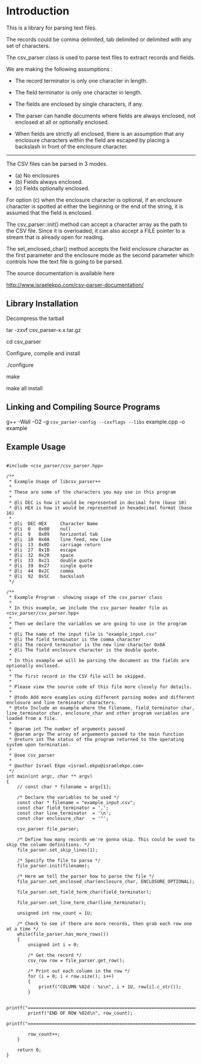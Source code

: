 # Introduction #

This is a library for parsing text files.

The records could be comma delimited, tab delimited or delimited with any set of characters.

The csv\_parser class is used to parse text files to extract records and fields.

We are making the following assumptions :

  * The record terminator is only one character in length.
  * The field terminator is only one character in length.
  * The fields are enclosed by single characters, if any.

  * The parser can handle documents where fields are always enclosed, not enclosed at all or optionally enclosed.
  * When fields are strictly all enclosed, there is an assumption that any enclosure characters within the field are escaped by placing a backslash in front of the enclosure character.

---

The CSV files can be parsed in 3 modes.

  * (a) No enclosures
  * (b) Fields always enclosed.
  * (c) Fields optionally enclosed.

For option (c) when the enclosure character is optional, if an enclosure character is spotted at either the beginning or the end of the string, it is assumed that the field is enclosed.

The csv\_parser::init() method can accept a character array as the path to the CSV file. Since it is overloaded, it can also accept a FILE pointer to a stream that is already open for reading.

The set\_enclosed\_char() method accepts the field enclosure character as the first parameter and the enclosure mode as the second parameter which controls how the text file is going to be parsed.

The source documentation is available here

http://www.israelekpo.com/csv-parser-documentation/

## Library Installation ##

Decompress the tarball

tar -zxvf csv\_parser-x.x.tar.gz

cd csv\_parser

Configure, compile and install

./configure

make

make all install

## Linking and Compiling Source Programs ##

g++ -Wall -O2 -g `csv_parser-config --cxxflags --libs` example.cpp -o example

## Example Usage ##

```

#include <csv_parser/csv_parser.hpp>

/**
 * Example Usage of libcsv_parser++
 *
 * These are some of the characters you may use in this program
 *
 * @li DEC is how it would be represented in decimal form (base 10)
 * @li HEX is how it would be represented in hexadecimal format (base 16)
 *
 * @li	DEC	HEX		Character Name
 * @li	0	0x00	null
 * @li	9	0x09	horizontal tab
 * @li	10	0x0A	line feed, new line
 * @li	13	0x0D	carriage return
 * @li	27	0x1B	escape
 * @li	32	0x20	space
 * @li	33	0x21	double quote
 * @li	39	0x27	single quote
 * @li	44	0x2C	comma
 * @li	92	0x5C	backslash
 */

/**
 * Example Program - showing usage of the csv_parser class
 *
 * In this example, we include the csv_parser header file as <csv_parser/csv_parser.hpp>
 *
 * Then we declare the variables we are going to use in the program
 *
 * @li The name of the input file is "example_input.csv"
 * @li The field terminator is the comma character
 * @li The record terminator is the new line character 0x0A
 * @li The field enclosure character is the double quote.
 *
 * In this example we will be parsing the document as the fields are optionally enclosed.
 *
 * The first record in the CSV file will be skipped.
 *
 * Please view the source code of this file more closely for details.
 *
 * @todo Add more examples using different parsing modes and different enclosure and line terminator characters.
 * @toto Include an example where the filename, field_terminator char, line_terminator char, enclosure_char and other program variables are loaded from a file.
 *
 * @param int The number of arguments passed
 * @param argv The array of arguements passed to the main function
 * @return int The status of the program returned to the operating system upon termination.
 *
 * @see csv_parser
 *
 * @author Israel Ekpo <israel.ekpo@israelekpo.com>
 */
int main(int argc, char ** argv)
{
	// const char * filename = argv[1];

	/* Declare the variables to be used */
	const char * filename = "example_input.csv";
	const char field_terminator = ',';
	const char line_terminator  = '\n';
	const char enclosure_char   = '"';

	csv_parser file_parser;

	/* Define how many records we're gonna skip. This could be used to skip the column definitions. */
	file_parser.set_skip_lines(1);

	/* Specify the file to parse */
	file_parser.init(filename);

	/* Here we tell the parser how to parse the file */
	file_parser.set_enclosed_char(enclosure_char, ENCLOSURE_OPTIONAL);

	file_parser.set_field_term_char(field_terminator);

	file_parser.set_line_term_char(line_terminator);

	unsigned int row_count = 1U;

	/* Check to see if there are more records, then grab each row one at a time */
	while(file_parser.has_more_rows())
	{
		unsigned int i = 0;

		/* Get the record */
		csv_row row = file_parser.get_row();

		/* Print out each column in the row */
		for (i = 0; i < row.size(); i++)
		{
			printf("COLUMN %02d : %s\n", i + 1U, row[i].c_str());
		}

		printf("====================================================================\n");
		printf("END OF ROW %02d\n", row_count);
		printf("====================================================================\n");

		row_count++;
	}

	return 0;
}

```